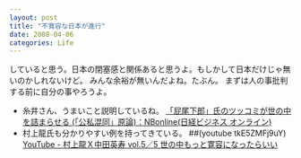 ```yaml
---
layout: post
title: "不寛容な日本が進行"
date: 2008-04-06
categories: Life
---
```

していると思う。日本の閉塞感と関係あると思うよ。もしかして日本だけじゃ無いのかしれないけど。
みんな余裕が無いんだよね。たぶん。
まずは人の事批判する前に自分の事やろうよ。
- 糸井さん、うまいこと説明しているね。
[「屁尾下郎」氏のツッコミが世の中を詰まらせる (「公私混同」原論)：NBonline(日経ビジネス オンライン)](http://business.nikkeibp.co.jp/article/life/20071023/138300/)
- 村上龍氏も分かりやすい例を持ってきている。
 ##(youtube tkE5ZMFj9uY) [YouTube - 村上龍Ｘ中田英寿 vol.5／5 世の中もっと寛容になったらいい](http://jp.youtube.com/watch?v=tkE5ZMFj9uY&NR=1)

